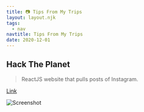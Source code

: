 ```yaml
---
title: 📷 Tips From My Trips
layout: layout.njk
tags:
  - nav
navtitle: Tips From My Trips
date: 2020-12-01
---
```


## Hack The Planet

> ReactJS website that pulls posts of Instagram.

[Link](https://tfmt.vercel.app)

![Screenshot](../../img/tfmt.png)

